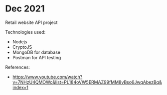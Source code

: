 # Dec 2021
Retail website API project

Technologies used: 
  - Nodejs
  - CryptoJS
  - MongoDB for database
  - Postman for API testing

References: 
  - https://www.youtube.com/watch?v=7NHzU4QMOWc&list=PL184oVW5ERMAZ99fMM8vBso6JwqAbezBq&index=1
